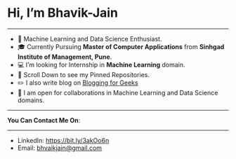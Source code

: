 # Hi, I’m Bhavik-Jain
********
- 👀 Machine Learning and Data Science Enthusiast.
- 🎓 Currently Pursuing **Master of Computer Applications** from **Sinhgad Institute of Management, Pune**.
- 💻 I’m looking for Internship in **Machine Learning** domain.
- 📜 Scroll Down to see my Pinned Repositories.
- ✏️ I also write blog on [Blogging for Geeks]("https://bloggingforgeeks.com/" "Blogging for Geeks")
- 🎯 I am open for collaborations in Machine Learning and Data Science domains.
***********
**You Can Contact Me On**:
***********
- LinkedIn: https://bit.ly/3akOo6n
- Email: bhvaikjain@gmail.com
